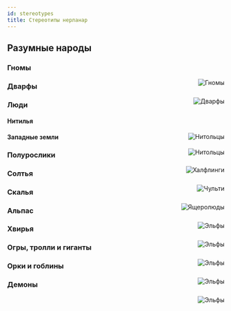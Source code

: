 ```yaml
---
id: stereotypes
title: Стереотипы нерланар
---
```


## Разумные народы

### Гномы

<div class="div-with-image">
<img alt="Гномы" src="/img/ancestry/gnome.png" align="right" class="anc-img"/>

</div>

### Дварфы

<div class="div-with-image">
<img alt="Дварфы" src="/img/ancestry/dwarf1.png" align="right" class="anc-img"/>

</div>

### Люди

#### Нитилья

<div class="div-with-image">
<img alt="Нитольцы" src="/img/ancestry/nithel.png" align="right" class="anc-img"/>

</div>

#### Западные земли

<div class="div-with-image">
<img alt="Нитольцы" src="/img/ancestry/human-west.png" align="right" class="anc-img"/>

</div>

### Полурослики

<div class="div-with-image">
<img alt="Халфлинги" src="/img/ancestry/halfling.png" align="right" class="anc-img"/>

</div>

### Солтья

<div class="div-with-image">
<img alt="Чульти" src="/img/ancestry/rat.png" align="right" class="anc-img"/>

</div>

### Скалья

<div class="div-with-image">
<img alt="Ящеролюды" src="/img/ancestry/lizard.png" align="right" class="anc-img"/>

</div>

### Альпас

<div class="div-with-image">
<img alt="Эльфы" src="/img/ancestry/elf.png" align="right" class="anc-img"/>

</div>

### Хвирья

<div class="div-with-image">
<img alt="Эльфы" src="/img/ancestry/queran.png" align="right" class="anc-img"/>

</div>

### Огры, тролли и гиганты

<div class="div-with-image">
<img alt="Эльфы" src="/img/ancestry/giant.png" align="right" class="anc-img"/>

</div>

### Орки и гоблины

<div class="div-with-image">
<img alt="Эльфы" src="/img/ancestry/ork.png" align="right" class="anc-img"/>

</div>

### Демоны

<div class="div-with-image">
<img alt="Эльфы" src="/img/ancestry/demon.png" align="right" class="anc-img"/>

</div>
